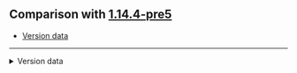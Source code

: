 ## Comparison with [1.14.4-pre5](https://github.com/PixiGeko/Minecraft-generated-data/tree/1.14.4-pre5)

- [Version data](#version-data)

<hr/>
<details><summary>Version data</summary>
<table><tr><th></th><th align="left">1.14.4-pre5</th><th>1.14.4-pre6</th></tr><tr><td>World version</td><td><code>1973</code></td><td><code>1974</code></td></tr><tr><td>Protocol version</td><td><code>495</code></td><td><code>496</code></td></tr></table>
</details>